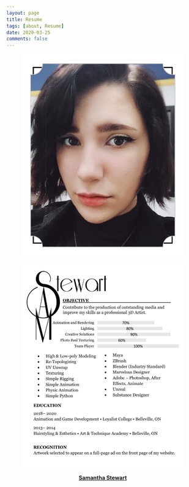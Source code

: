 ```yaml
---
layout: page
title: Resume
tags: [about, Resume]
date: 2020-03-25
comments: false
---
```

<figure>
	 <a href="assets/img/had.JPG"><img src="assets/img/had.JPG"></a>
</figure>    
<figure>
	 <a href="assets/img/rsum.jpg"><img src="assets/img/rsum.jpg"></a>
</figure>

<center><a href="https://www.linkedin.com/in/samanthaastewart/">
<b>Samantha Stewart</b></a> </center>

